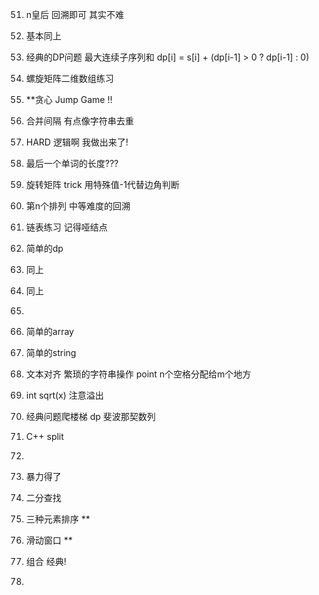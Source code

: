 51. n皇后 回溯即可 其实不难
52. 基本同上
53. 经典的DP问题 最大连续子序列和 dp[i] = s[i] + (dp[i-1] > 0 ? dp[i-1] : 0)
54. 螺旋矩阵二维数组练习
55. **贪心 Jump Game !!
56. 合并间隔 有点像字符串去重
57. HARD 逻辑啊 我做出来了!
58. 最后一个单词的长度???
59. 旋转矩阵 trick 用特殊值-1代替边角判断
60. 第n个排列 中等难度的回溯
61. 链表练习 记得哑结点
62. 简单的dp
63. 同上
64. 同上


65. 

66. 简单的array
67. 简单的string
68. 文本对齐  繁琐的字符串操作 
    point n个空格分配给m个地方
69. int sqrt(x) 注意溢出
70. 经典问题爬楼梯 dp 斐波那契数列
71. C++ split 
72. 

73. 暴力得了
74. 二分查找 
75. 三种元素排序 **
76. 滑动窗口 ** 
77. 组合 经典!


84. 